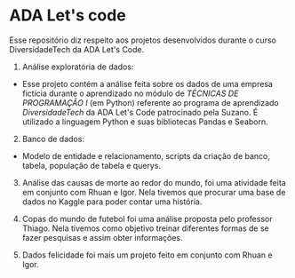 # ADA Let's code
Esse repositório diz respeito aos projetos desenvolvidos durante o curso DiversidadeTech da ADA Let's Code.

1. Análise exploratória de dados:
  - Esse projeto contém a análise feita sobre os dados de uma empresa fictícia durante o aprendizado no módulo de *TÉCNICAS DE PROGRAMAÇÃO I* (em Python) referente ao programa de aprendizado *DiversidadeTech* da ADA Let's Code patrocinado pela Suzano. É utilizado a linguagem Python e suas bibliotecas Pandas e Seaborn.
 
2. Banco de dados:
  - Modelo de entidade e relacionamento, scripts da criação de banco, tabela, população de tabela e querys.

3. Análise das causas de morte ao redor do mundo, foi uma atividade feita em conjunto com Rhuan e Igor. Nela tivemos que procurar uma base de dados no Kaggle para poder contar uma história.

4. Copas do mundo de futebol foi uma análise proposta pelo professor Thiago. Nela tivemos como objetivo treinar diferentes formas de se fazer pesquisas e assim obter informações.

5. Dados felicidade foi mais um projeto feito em conjunto com Rhuan e Igor.
